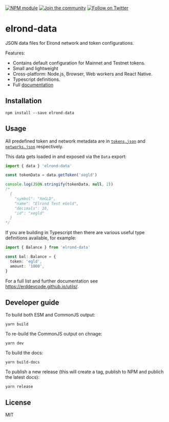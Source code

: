 [![NPM module](https://badge.fury.io/js/elrond-data.svg)](https://badge.fury.io/js/elrond-data)
[![Join the community](https://img.shields.io/badge/Chat%20on-Telegram-brightgreen.svg?color=0088cc)](https://t.me/erdDEV)
[![Follow on Twitter](https://img.shields.io/twitter/url/http/shields.io.svg?style=social&label=Follow&maxAge=2592000)](https://twitter.com/erd_dev)

# elrond-data

JSON data files for Elrond network and token configurations.

Features:

* Contains default configuration for Mainnet and Testnet tokens.
* Small and lightweight
* Cross-platform: Node.js, Browser, Web workers and React Native.
* Typescript definitions.
* Full [documentation](https://erddevcode.github.io/utils/)

## Installation

```
npm install --save elrond-data
```

## Usage

All predefined token and network metadata are in [`tokens.json`](https://github.com/erdDEVcode/utils/blob/master/data/tokens.json) and [`networks.json`](https://github.com/erdDEVcode/utils/blob/master/data/networks.json) respectively.

This data gets loaded in and exposed via the `Data` export:

```js
import { data } 'elrond-data'

const tokenData = data.getToken('xegld')

console.log(JSON.stringify(tokenData, null, 2))
/*
  {
    "symbol": "XeGLD",
    "name": "Elrond Test eGold",
    "decimals": 18,
    "id": "xegld"
  }
*/
```

If you are building in Typescript then there are various useful type definitions available, for example:

```typescript
import { Balance } from 'elrond-data'

const bal: Balance = { 
  token: 'egld',
  amount: '1000',
}
```

For a full list and further documentation see https://erddevcode.github.io/utils/.

## Developer guide

To build both ESM and CommonJS output:

```shell
yarn build
```

To re-build the CommonJS output on chnage:

```shell
yarn dev
```

To build the docs:

```shell
yarn build-docs
```

To publish a new release (this will create a tag, publish to NPM and publich the latest docs):

```shell
yarn release
```

## License

MIT
